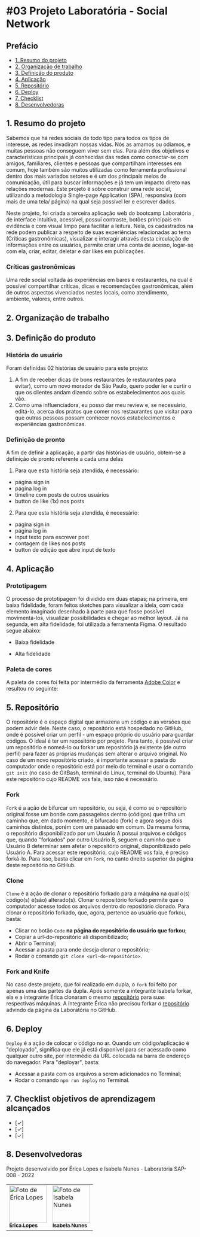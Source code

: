 # #03 Projeto Laboratória - Social Network

## Prefácio
* [1. Resumo do projeto](#1-resumo-do-projeto)
* [2. Organização de trabalho](#2-organização-de-trabalho)
* [3. Definição do produto](#3-definição-do-produto)
* [4. Aplicação](#4-aplicação)
* [5. Repositório](#5-repositório)
* [6. Deploy](#6-deploy)
* [7. Checklist](#7-checklist)
* [8. Desenvolvedoras](#8-desenvolvedoras)

## 1. Resumo do projeto

Sabemos que há redes sociais de todo tipo para todos os tipos de interesse, as redes invadiram nossas vidas. Nós as amamos ou odiamos, e muitas pessoas não conseguem viver sem elas.
Para além dos objetivos e características principais já conhecidas das redes como conectar-se com amigos, familiares, clientes e pessoas que compartilham interesses em comum, hoje também são muitos utilizadas como ferramenta profissional dentro dos mais variados setores e é um dos principais meios de comunicação, útil para buscar informações e já tem um impacto direto nas relações modernas.
Este projeto é sobre construir uma rede social, utilizando a metodologia Single-page Application (SPA), responsiva (com mais de uma tela/ página) na qual seja possível ler e escrever dados.

Neste projeto, foi criada a terceira aplicação web do bootcamp Laboratória , de interface intuitiva, acessível, possui contraste, botões principais em evidência e com visual limpo para facilitar a leitura. Nela, os cadastrados na rede podem publicar a respeito de suas experiências relacionadas ao tema (Críticas gastronômicas), visualizar e interagir através desta circulação de informações entre os usuários, permite criar uma conta de acesso, logar-se com ela, criar, editar, deletar e dar likes em publicações. 

### Críticas gastronômicas

Uma rede social voltada às experiências em bares e restaurantes, na qual é possível compartilhar críticas, dicas e recomendações gastronômicas, além de outros aspectos vivenciados nestes locais, como atendimento, ambiente, valores, entre outros.

## 2. Organização de trabalho

## 3. Definição do produto


### História do usuário
Foram definidas 02 histórias de usuário para este projeto:
  01. A fim de receber dicas de bons restaurantes (e restaurantes para evitar), como um novo morador de São Paulo, quero poder ler e curtir o que os clientes andam dizendo sobre os estabelecimentos aos quais vão.
  02. Como uma influenciadora, eu posso dar meu review e, se necessário, editá-lo, acerca dos pratos que comer nos restaurantes que visitar para que outras pessoas possam conhecer novos estabelecimentos e experiências gastronômicas.

### Definição de pronto
A fim de definir a aplicação, a partir das histórias de usuário, obtem-se a definição de pronto referente a cada uma delas
01. Para que esta história seja atendida, é necessário:
  - página sign in
  - página log in
  - timeline com posts de outros usuários
  - button de like (1x) nos posts

02. Para que esta história seja atendida, é necessário:
  - página sign in
  - página log in
  - input texto para escrever post
  - contagem de likes nos posts
  - button de edição que abre input de texto

## 4. Aplicação 


### Prototipagem
O processo de prototipagem foi dividido em duas etapas; na primeira, em baixa fidelidade, foram feitos sketches para visualizar a ideia, com cada elemento imaginado desenhado à parte para que fosse possível movimentá-los, visualizar possibilidades e chegar ao melhor layout. Já na segunda, em alta fidelidade, foi utilizada a ferramenta Figma. O resultado segue abaixo:
  - Baixa fidelidade
  
  - Alta fidelidade
### Paleta de cores
A paleta de cores foi feita por intermédio da ferramenta [Adobe Color](https://color.adobe.com/pt/create/color-wheel) e resultou no seguinte:

## 5. Repositório
O repositório é o espaço digital que armazena um código e as versões que podem advir dele. Neste caso, o repositório está hospedado no GitHub, onde é possível criar um perfil - um espaço próprio do usuário para guardar códigos. O ideal é ter um repositório por projeto. Para tanto, é possível criar um repositório e nomeá-lo ou forkar um repositório já existente (de outro perfil) para fazer as próprias mudanças sem alterar o arquivo original. No caso de um novo repositório criado, é importante acessar a pasta do computador onde o repositório está por meio do terminal e usar o comando `git init` (no caso de GitBash, terminal do Linux, terminal do Ubuntu). Para este repositório cujo README vos fala, isso não é necessário.

### Fork
`Fork` é a ação de bifurcar um repositório, ou seja, é como se o repositório original fosse um bonde com passageiros dentro (códigos) que trilha um caminho que, em dado momento, é bifurcado (fork) e agora segue dois caminhos distintos, porém com um passado em comum. Da mesma forma, o repositório disponibilizado por um Usuário A possui arquivos e códigos que, quando "forkados" por outro Usuário B, seguem o caminho que o Usuário B determinar sem afetar o repositório original, disponibilizado pelo Usuário A. Para acessar este repositório, cujo README vos fala, é preciso forká-lo. Para isso, basta clicar em `Fork`, no canto direito superior da página deste repositório no GitHub.

### Clone
`Clone` é a ação de clonar o repositório forkado para a máquina na qual o(s) código(s) é(são) alterado(s). Clonar o repositório forkado permite que o computador acesse todos os arquivos dentro do repositório clonado. Para clonar o repositório forkado, que, agora, pertence ao usuário que forkou, basta:
- Clicar no botão `Code` **na página do repositório do usuário que forkou**;
- Copiar a url-do-repositório ali disponibilizado; 
- Abrir o Terminal;
- Acessar a pasta para onde deseja clonar o repositório;
- Rodar o comando `git clone <url-do-repositório>`.

### Fork and Knife
No caso deste projeto, que foi realizado em dupla, o `fork` foi feito por apenas uma das partes da dupla. Após somente a integrante Isabela forkar, ela e a integrante Érica clonaram o mesmo [repositório](https://github.com/nunesisabela/SAP008-social-network) para suas respectivas máquinas. A integrante Érica não precisou forkar o [repositório](https://github.com/Laboratoria/SAP008-social-network) advindo da página da Laboratória no GitHub.

## 6. Deploy
`Deploy` é a ação de colocar o código no ar. Quando um código/aplicação é "deployado", significa que ele já está disponível para ser acessado como qualquer outro site, por intermédio da URL colocada na barra de endereço do navegador. Para "deployar", basta:
- Acessar a pasta com os arquivos a serem adicionados no Terminal;
- Rodar o comando `npm run deploy` no Terminal.

## 7. Checklist objetivos de aprendizagem alcançados
* [✓]
* [✓]
* [✓]
## 8. Desenvolvedoras
Projeto desenvolvido por Érica Lopes e Isabela Nunes - Laboratória SAP-008 - 2022
<table>
  <tr>
    <td alig="center">
      <a href="https://github.com/blericalopes">
        <img align="center" src="https://avatars.githubusercontent.com/u/108770517?v=4" width="100px" alt="Foto de Érica Lopes"/><br>
        <sub>
          <b>Érica Lopes</b>
        </sub>
      </a>
    </td>
    <td alig="center">
      <a href="https://github.com/nunesisabela">
        <img align="center" src="https://avatars.githubusercontent.com/u/107049807?v=4" width="100px" alt="Foto de Isabela Nunes"/><br>
        <sub>
          <b>Isabela Nunes</b>
        </sub>
      </a>
    </td>
  </tr>
</table>
